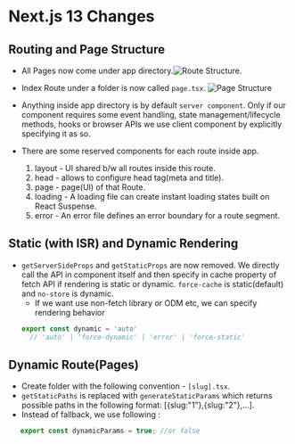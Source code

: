 # Next.js 13 Changes
## Routing and Page Structure
- All Pages now come under app directory.![Route Structure](https://assets.vercel.com/image/upload/f_auto,q_100,w_1600/v1667553431/nextjs-docs/darkmode/route-segments-to-path-segments.png).
- Index Route under a folder is now called `page.tsx`. ![Page Structure](https://assets.vercel.com/image/upload/f_auto,q_100,w_1600/v1666568301/nextjs-docs/darkmode/defining-routes-page.js.png)
- Anything inside app directory is by default `server component`. Only if our component requires some event handling, state management/lifecycle methods, hooks or browser APIs we use client component by explicitly specifying it as so.

- There are some reserved components for each route inside app.
  1. layout - UI shared b/w all routes inside this route.
  2. head - allows to configure head tag(meta and title).
  3. page - page(UI) of that Route.
  4. loading - A loading file can create instant loading states built on React Suspense.
  5. error - An error file defines an error boundary for a route segment.

## Static (with ISR) and Dynamic Rendering
- `getServerSideProps` and `getStaticProps` are now removed. We directly call the API in component itself and then specify in cache property of fetch API if rendering is static or dynamic. `force-cache` is static(default)  and `no-store` is dynamic. 
  - If we want use non-fetch library or ODM etc, we can specify rendering behavior
  ```javascript
  export const dynamic = 'auto'
    // 'auto' | 'force-dynamic' | 'error' | 'force-static'
  ```

## Dynamic Route(Pages)
- Create folder with the following convention - `[slug].tsx`.
- `getStaticPaths` is replaced with `generateStaticParams` which returns possible paths in the following format:
  [{slug:"1"},{slug:"2"},...].
- Instead of fallback, we use following :
 ```javascript
    export const dynamicParams = true; //or false
 ```